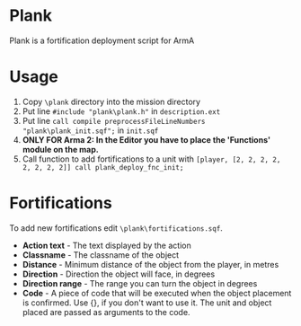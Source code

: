Plank
=====

Plank is a fortification deployment script for ArmA

Usage
=====

1. Copy `\plank` directory into the mission directory
2. Put line `#include "plank\plank.h"` in `description.ext`
3. Put line `call compile preprocessFileLineNumbers "plank\plank_init.sqf";` in `init.sqf`
4. **ONLY FOR Arma 2: In the Editor you have to place the 'Functions' module on the map.**
5. Call function to add fortifications to a unit with `[player, [2, 2, 2, 2, 2, 2, 2, 2]] call plank_deploy_fnc_init;`

Fortifications
==============

To add new fortifications edit `\plank\fortifications.sqf`.

* **Action text** - The text displayed by the action
* **Classname** - The classname of the object
* **Distance** - Minimum distance of the object from the player, in metres
* **Direction** - Direction the object will face, in degrees
* **Direction range** - The range you can turn the object in degrees
* **Code** - A piece of code that will be executed when the object placement is confirmed. Use {}, if you don't want to use it. The unit and object placed are passed as arguments to the code.
